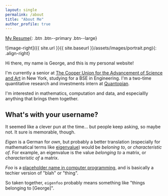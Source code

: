 ```yaml
---
layout: single
permalink: /about
title: "About Me"
author_profile: true
---
```

[My Resume](https://raw.githubusercontent.com/eigenfoo/eigenfoo.github.io/master/assets/documents/resume.pdf){: .btn .btn--primary .btn--large}

![image-right]({{ site.url }}{{ site.baseurl }}/assets/images/portrait.png){: .align-right}

Hi there, my name is George, and this is my personal website!

I'm currently a senior at [The Cooper Union for the Advancement of Science
and Art](http://cooper.edu/welcome) in New York, studying for a BSE in
Engineering. I'm a two-time quantitative research and investments intern at
[Quantopian](https://www.quantopian.com/).

I'm interested in mathematics, computation and data, and especiallly anything
that brings them together.

## What's with your username?

It seemed like a clever pun at the time... but people keep asking, so maybe not.
It sure is memorable, though.

_Eigen_ is a German for _own_, but probably a better translation (especially for
mathematical terms like
[eigenvalue](https://en.wikipedia.org/wiki/Eigenvalues_and_eigenvectors)) would
be _beloning to_, or _characteristic of_. For example, an eigenvalue is the
value _belonging to_ a matrix, or _characteristic of_ a matrix.

_Foo_ is a [placeholder name in computer
programming](https://en.wikipedia.org/wiki/Foobar), and is basically a techier
version of "blah" or "thing".

So taken together, `eigenfoo` probably means something like "things
belonging to [George]".

